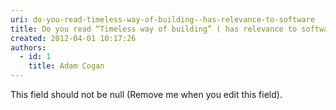 ```yaml
---
uri: do-you-read-timeless-way-of-building--has-relevance-to-software
title: Do you read “Timeless way of building” ( has relevance to software)?
created: 2012-04-01 10:17:26
authors:
  - id: 1
    title: Adam Cogan
---
```





<span class='intro'> This field should not be null (Remove me when you edit this field). </span>




